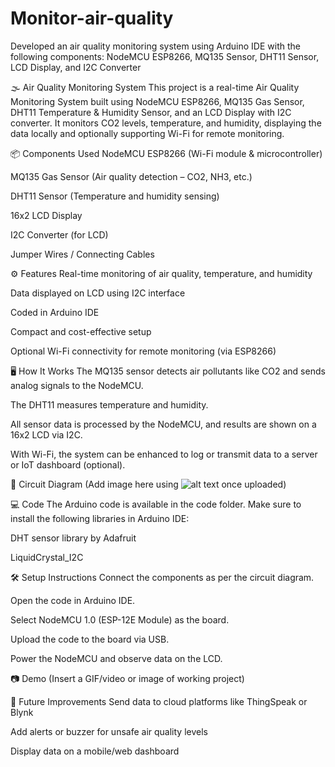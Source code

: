 # Monitor-air-quality
Developed an air quality monitoring system using Arduino IDE with the following components: NodeMCU ESP8266, MQ135 Sensor, DHT11 Sensor, LCD Display, and I2C Converter

🌫️ Air Quality Monitoring System
This project is a real-time Air Quality Monitoring System built using NodeMCU ESP8266, MQ135 Gas Sensor, DHT11 Temperature & Humidity Sensor, and an LCD Display with I2C converter. It monitors CO2 levels, temperature, and humidity, displaying the data locally and optionally supporting Wi-Fi for remote monitoring.

📦 Components Used
NodeMCU ESP8266 (Wi-Fi module & microcontroller)

MQ135 Gas Sensor (Air quality detection – CO2, NH3, etc.)

DHT11 Sensor (Temperature and humidity sensing)

16x2 LCD Display

I2C Converter (for LCD)

Jumper Wires / Connecting Cables

⚙️ Features
Real-time monitoring of air quality, temperature, and humidity

Data displayed on LCD using I2C interface

Coded in Arduino IDE

Compact and cost-effective setup

Optional Wi-Fi connectivity for remote monitoring (via ESP8266)

🖥️ How It Works
The MQ135 sensor detects air pollutants like CO2 and sends analog signals to the NodeMCU.

The DHT11 measures temperature and humidity.

All sensor data is processed by the NodeMCU, and results are shown on a 16x2 LCD via I2C.

With Wi-Fi, the system can be enhanced to log or transmit data to a server or IoT dashboard (optional).

🔌 Circuit Diagram
(Add image here using ![alt text](image_link) once uploaded)

💻 Code
The Arduino code is available in the code folder.
Make sure to install the following libraries in Arduino IDE:

DHT sensor library by Adafruit

LiquidCrystal_I2C

🛠️ Setup Instructions
Connect the components as per the circuit diagram.

Open the code in Arduino IDE.

Select NodeMCU 1.0 (ESP-12E Module) as the board.

Upload the code to the board via USB.

Power the NodeMCU and observe data on the LCD.

📷 Demo
(Insert a GIF/video or image of working project)

📌 Future Improvements
Send data to cloud platforms like ThingSpeak or Blynk

Add alerts or buzzer for unsafe air quality levels

Display data on a mobile/web dashboard
